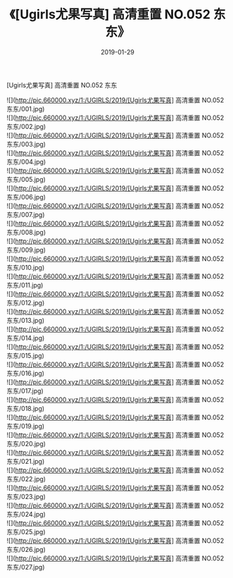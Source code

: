 ﻿---
layout: post
title:  《[Ugirls尤果写真] 高清重置 NO.052 东东》
date:   2019-01-29
img: http://pic.660000.xyz/1:/UGIRLS/2019/[Ugirls尤果写真] 高清重置 NO.052 东东/000.jpg
categories: [美女, 清纯, 唯美]
---

[Ugirls尤果写真] 高清重置 NO.052 东东

 ![](http://pic.660000.xyz/1:/UGIRLS/2019/[Ugirls尤果写真] 高清重置 NO.052 东东/001.jpg) <br>![](http://pic.660000.xyz/1:/UGIRLS/2019/[Ugirls尤果写真] 高清重置 NO.052 东东/002.jpg) <br>![](http://pic.660000.xyz/1:/UGIRLS/2019/[Ugirls尤果写真] 高清重置 NO.052 东东/003.jpg) <br>![](http://pic.660000.xyz/1:/UGIRLS/2019/[Ugirls尤果写真] 高清重置 NO.052 东东/004.jpg) <br>![](http://pic.660000.xyz/1:/UGIRLS/2019/[Ugirls尤果写真] 高清重置 NO.052 东东/005.jpg) <br>![](http://pic.660000.xyz/1:/UGIRLS/2019/[Ugirls尤果写真] 高清重置 NO.052 东东/006.jpg) <br>![](http://pic.660000.xyz/1:/UGIRLS/2019/[Ugirls尤果写真] 高清重置 NO.052 东东/007.jpg) <br>![](http://pic.660000.xyz/1:/UGIRLS/2019/[Ugirls尤果写真] 高清重置 NO.052 东东/008.jpg) <br>![](http://pic.660000.xyz/1:/UGIRLS/2019/[Ugirls尤果写真] 高清重置 NO.052 东东/009.jpg) <br>![](http://pic.660000.xyz/1:/UGIRLS/2019/[Ugirls尤果写真] 高清重置 NO.052 东东/010.jpg) <br>![](http://pic.660000.xyz/1:/UGIRLS/2019/[Ugirls尤果写真] 高清重置 NO.052 东东/011.jpg) <br>![](http://pic.660000.xyz/1:/UGIRLS/2019/[Ugirls尤果写真] 高清重置 NO.052 东东/012.jpg) <br>![](http://pic.660000.xyz/1:/UGIRLS/2019/[Ugirls尤果写真] 高清重置 NO.052 东东/013.jpg) <br>![](http://pic.660000.xyz/1:/UGIRLS/2019/[Ugirls尤果写真] 高清重置 NO.052 东东/014.jpg) <br>![](http://pic.660000.xyz/1:/UGIRLS/2019/[Ugirls尤果写真] 高清重置 NO.052 东东/015.jpg) <br>![](http://pic.660000.xyz/1:/UGIRLS/2019/[Ugirls尤果写真] 高清重置 NO.052 东东/016.jpg) <br>![](http://pic.660000.xyz/1:/UGIRLS/2019/[Ugirls尤果写真] 高清重置 NO.052 东东/017.jpg) <br>![](http://pic.660000.xyz/1:/UGIRLS/2019/[Ugirls尤果写真] 高清重置 NO.052 东东/018.jpg) <br>![](http://pic.660000.xyz/1:/UGIRLS/2019/[Ugirls尤果写真] 高清重置 NO.052 东东/019.jpg) <br>![](http://pic.660000.xyz/1:/UGIRLS/2019/[Ugirls尤果写真] 高清重置 NO.052 东东/020.jpg) <br>![](http://pic.660000.xyz/1:/UGIRLS/2019/[Ugirls尤果写真] 高清重置 NO.052 东东/021.jpg) <br>![](http://pic.660000.xyz/1:/UGIRLS/2019/[Ugirls尤果写真] 高清重置 NO.052 东东/022.jpg) <br>![](http://pic.660000.xyz/1:/UGIRLS/2019/[Ugirls尤果写真] 高清重置 NO.052 东东/023.jpg) <br>![](http://pic.660000.xyz/1:/UGIRLS/2019/[Ugirls尤果写真] 高清重置 NO.052 东东/024.jpg) <br>![](http://pic.660000.xyz/1:/UGIRLS/2019/[Ugirls尤果写真] 高清重置 NO.052 东东/025.jpg) <br>![](http://pic.660000.xyz/1:/UGIRLS/2019/[Ugirls尤果写真] 高清重置 NO.052 东东/026.jpg) <br>![](http://pic.660000.xyz/1:/UGIRLS/2019/[Ugirls尤果写真] 高清重置 NO.052 东东/027.jpg) <br>
